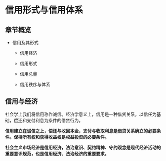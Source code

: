 # 信用形式与信用体系

## 章节概览

- 信用及其形式

  - 信用经济
  - 信用形式

  - 信用总量
  - 信用秩序与体系

## 信用与经济

社会学上我们将信用称作诚信。经济学意义上，信用是一种借贷关系，以信任为基础，偿还和支付利息为条件的借贷行为。

**信用建立在诚信之上，偿还与收回本金，支付与收取利息是借贷关系确立的必要条件。保持所有权和获得收益权是权益投资的必要条件。**

**社会主义市场经济是信用经济，法治意识、契约精神、守约观念是现代经济活动的重要意识规范，也是信用经济、法治经济的重要要求。**

